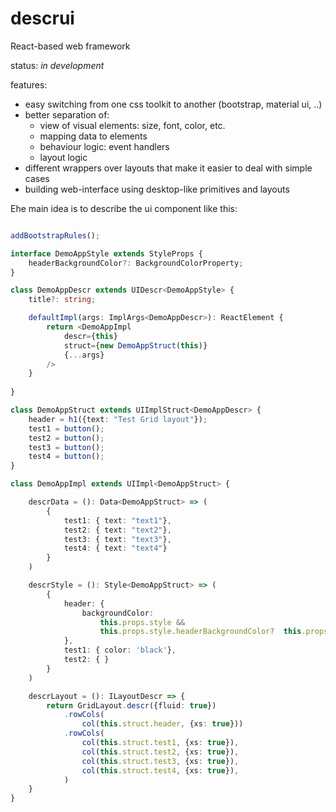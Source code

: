 # descrui
React-based web framework

status: *in development* 

features:
* easy switching from one css toolkit to another (bootstrap, material ui, ..)
* better separation of: 
  * view of visual elements: size, font, color, etc.
  * mapping data to elements
  * behaviour logic: event handlers
  * layout logic
* different wrappers over layouts that make it easier to deal with simple cases 
* building web-interface using desktop-like primitives and layouts

Еhe main idea is to describe the ui component like this: 
```typescript

addBootstrapRules();

interface DemoAppStyle extends StyleProps {
    headerBackgroundColor?: BackgroundColorProperty;
}

class DemoAppDescr extends UIDescr<DemoAppStyle> {
    title?: string;

    defaultImpl(args: ImplArgs<DemoAppDescr>): ReactElement {
        return <DemoAppImpl 
            descr={this} 
            struct={new DemoAppStruct(this)} 
            {...args}
        />
    }
 
}

class DemoAppStruct extends UIImplStruct<DemoAppDescr> {
    header = h1({text: "Test Grid layout"});
    test1 = button();
    test2 = button();
    test3 = button();
    test4 = button();
}

class DemoAppImpl extends UIImpl<DemoAppStruct> {

    descrData = (): Data<DemoAppStruct> => (
        { 
            test1: { text: "text1"},
            test2: { text: "text2"},
            test3: { text: "text3"}, 
            test4: { text: "text4"} 
        }
    )

    descrStyle = (): Style<DemoAppStruct> => (
        { 
            header: { 
                backgroundColor: 
                    this.props.style && 
                    this.props.style.headerBackgroundColor?  this.props.style.headerBackgroundColor: 'red' 
            },
            test1: { color: 'black'},
            test2: { }
        }
    )

    descrLayout = (): ILayoutDescr => {
        return GridLayout.descr({fluid: true})
            .rowCols(
                col(this.struct.header, {xs: true}))
            .rowCols(
                col(this.struct.test1, {xs: true}),
                col(this.struct.test2, {xs: true}),
                col(this.struct.test3, {xs: true}),
                col(this.struct.test4, {xs: true}),
            )
    }
}
```
